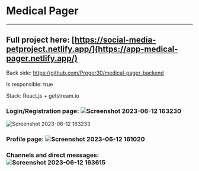 # Medical Pager
***
## Full project here: [https://social-media-petproject.netlify.app/](https://app-medical-pager.netlify.app/)

Back side: https://github.com/Proger30/medical-pager-backend

Is responsible: true

Stack: React.js + getstream.io

### Login/Registration page: ![Screenshot 2023-06-12 163230](https://github.com/Proger30/medical-pager-frontend/assets/45534457/543928b0-16dc-4a6f-a626-c0098d71e13d)

![Screenshot 2023-06-12 163233](https://github.com/Proger30/medical-pager-frontend/assets/45534457/eefeb018-c27f-4d6c-8af8-6adca3d28166)

### Profile page: ![Screenshot 2023-06-12 161020](https://github.com/Proger30/SocialMediaFront/assets/45534457/728e59bc-8ceb-463e-93d9-0a36d03e1eb2)

### Channels and direct messages: ![Screenshot 2023-06-12 163615](https://github.com/Proger30/medical-pager-frontend/assets/45534457/cf97a9cd-bb96-494b-8037-1a91a3c00310)
